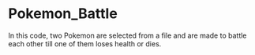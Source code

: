 # Pokemon_Battle
In this code, two Pokemon are selected from a file and are made to battle each other till one of them loses health or dies. 
